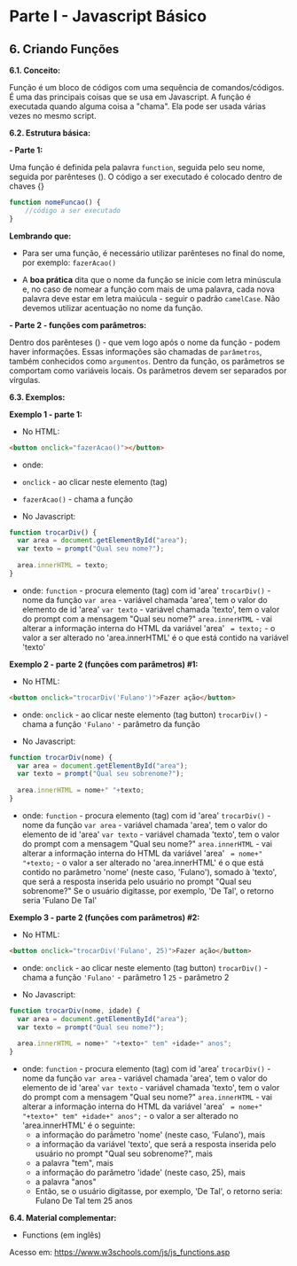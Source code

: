 # Parte I - Javascript Básico

## 6. Criando Funções

**6.1. Conceito:** 

Função é um bloco de códigos com uma sequência de comandos/códigos. É uma das principais coisas que se usa em Javascript.
A função é executada quando alguma coisa a "chama". Ela pode ser usada várias vezes no mesmo script.

**6.2. Estrutura básica:**

**- Parte 1:**

Uma função é definida pela palavra `function`, seguida pelo seu nome, seguida por parênteses ().
O código a ser executado é colocado dentro de chaves {}

```javascript
function nomeFuncao() {
    //código a ser executado
}
``` 
**Lembrando que:**
* Para ser uma função, é necessário utilizar parênteses no final do nome, por exemplo: `fazerAcao()`

* A **boa prática** dita que o nome da função se inicie com letra minúscula e, no caso de nomear a função com mais de uma palavra, cada nova palavra deve estar em letra maiúcula - seguir o padrão `camelCase`. Não devemos utilizar acentuação no nome da função.

**- Parte 2 - funções com parâmetros:**

Dentro dos parênteses () - que vem logo após o nome da função - podem haver informações. Essas informações são chamadas de `parâmetros`, também conhecidos como `argumentos`. Dentro da função, os parâmetros se comportam como variáveis locais.
Os parâmetros devem ser separados por vírgulas.

**6.3. Exemplos:** 

**Exemplo 1 - parte 1:**

* No HTML:

```html
<button onclick="fazerAcao()"></button>
```

- onde:
* `onclick` - ao clicar neste elemento (tag)
* `fazerAcao()` - chama a função


* No Javascript:

```javascript
function trocarDiv() {
  var area = document.getElementById("area");
  var texto = prompt("Qual seu nome?");
  
  area.innerHTML = texto;
}
```

- onde:
`function` - procura elemento (tag) com id 'area'
`trocarDiv()` - nome da função
`var area` - variável chamada 'area', tem o valor do elemento de id 'area'
`var texto` - variável chamada 'texto', tem o valor do prompt com a mensagem "Qual seu nome?"
`area.innerHTML` - vai alterar a informação interna do HTML da variável 'area'
` = texto;` - o valor a ser alterado no 'area.innerHTML' é o que está contido na variável 'texto'

**Exemplo 2 - parte 2 (funções com parâmetros) #1:**

* No HTML:

```html
<button onclick="trocarDiv('Fulano')">Fazer ação</button>
```

- onde:
`onclick` - ao clicar neste elemento (tag button)
`trocarDiv()` - chama a função
`'Fulano'` - parâmetro da função

* No Javascript:

```javascript
function trocarDiv(nome) {
  var area = document.getElementById("area");
  var texto = prompt("Qual seu sobrenome?");
  
  area.innerHTML = nome+" "+texto;
}
```

- onde:
`function` - procura elemento (tag) com id 'area'
`trocarDiv()` - nome da função
`var area` - variável chamada 'area', tem o valor do elemento de id 'area'
`var texto` - variável chamada 'texto', tem o valor do prompt com a mensagem "Qual seu nome?"
`area.innerHTML` - vai alterar a informação interna do HTML da variável 'area'
` = nome+" "+texto;` - o valor a ser alterado no 'area.innerHTML' é o que está contido no parâmetro 'nome' (neste caso, 'Fulano'), somado à 'texto', que será a resposta inserida pelo usuário no prompt "Qual seu sobrenome?" Se o usuário digitasse, por exemplo, 'De Tal', o retorno seria 'Fulano De Tal'

**Exemplo 3 - parte 2 (funções com parâmetros) #2:**

* No HTML:

```html
<button onclick="trocarDiv('Fulano', 25)">Fazer ação</button>
```

- onde:
`onclick` - ao clicar neste elemento (tag button)
`trocarDiv()` - chama a função
`'Fulano'` - parâmetro 1
`25` - parâmetro 2

* No Javascript:

```javascript
function trocarDiv(nome, idade) {
  var area = document.getElementById("area");
  var texto = prompt("Qual seu nome?");
  
  area.innerHTML = nome+" "+texto+" tem" +idade+" anos";
}
```

- onde:
`function` - procura elemento (tag) com id 'area'
`trocarDiv()` - nome da função
`var area` - variável chamada 'area', tem o valor do elemento de id 'area'
`var texto` - variável chamada 'texto', tem o valor do prompt com a mensagem "Qual seu nome?"
`area.innerHTML` - vai alterar a informação interna do HTML da variável 'area'
` = nome+" "+texto+" tem" +idade+" anos";` - o valor a ser alterado no 'area.innerHTML' é o seguinte:
  - a informação do parâmetro 'nome' (neste caso, 'Fulano'), mais
  - a informação da variável 'texto', que será a resposta inserida pelo usuário no prompt "Qual seu sobrenome?", mais
  - a palavra "tem", mais
  - a informação do parâmetro 'idade' (neste caso, 25), mais
  - a palavra "anos"
  - Então, se o usuário digitasse, por exemplo, 'De Tal', o retorno seria: Fulano De Tal tem 25 anos

**6.4. Material complementar:**

- Functions (em inglês)

Acesso em: https://www.w3schools.com/js/js_functions.asp
